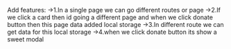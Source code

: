 Add features:
->1.In a single page we can go different routes or page
->2.If we click a card then id going a different page and when we click donate button then this page data added local storage
->3.In different route we can get data for this local storage 
->4.when we click donate button its show a sweet modal 